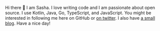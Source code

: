 Hi there 👋 I am Sasha. I love writing code and I am passionate about open source.
I use Kotlin, Java, Go, TypeScript, and JavaScript. You might be interested in following
me here on GitHub or [on twitter](https://twitter.com/sashashpota). I also have
[a small blog](https://sashashpota.com/). Have a nice day!
